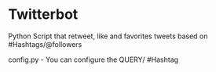 
# Twitterbot
Python Script that retweet, like and favorites tweets based on #Hashtags/@followers


config.py - You can configure  the QUERY/ #Hashtag  
